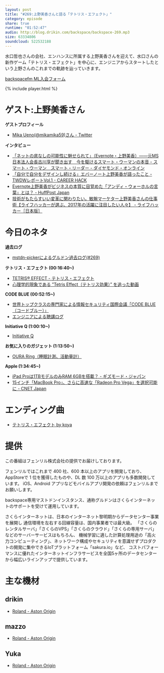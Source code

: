 ```yaml
---
layout: post
title: "#269:上野美香さんと語る「テトリス・エフェクト」"
category: episode
share: true
runtime: "01:52:47"
audio: http://blog.drikin.com/backspace/backspace-269.mp3
size: 63334806
soundcloud: 522532188
---
```


水口哲也さんの会社、エンハンスに所属する上野美香さんを迎えて、水口さんの新作ゲーム「テトリス・エフェクト」を中心に、エンジニアからスタートしたという上野さんのこれまでの軌跡を辿っていきます。

[backspacefm ML入会フォーム](http://backspace.us11.list-manage.com/subscribe?u=09c933bd3997c1d16dbed156a&id=84b6529b91)

{% include player.html %}


# ゲスト:上野美香さん
**ゲストプロフィール**
* [Mika Ueno(@mikamika59)さん - Twitter](http://twitter.com/mikamika59)

**インタビュー**
* [「ネットの底なしの可能性に魅せられて」（Evernote・上野美香）――元MS日本法人会長古川享が聞き出す　今を駆けるスマート・ウーマンの本音 - スマート・ウーマン　スマート・リーダー - ダイヤモンド・オンライン](http://diamond.jp/articles/-/25389)
* [「自分で自分をデザインし続ける」エバーノート上野美香が語ったこと - TWDWレポートVol.1 - CAREER HACK](https://careerhack.en-japan.com/report/detail/415)
* [Evernote上野美香がビジネスの本質に目覚めた「アンディ・ウォーホルの言葉」とは？ - HuffPost Japan](www.huffingtonpost.jp/careerhack-enjapan/career-hack-evernote_b_8859208.html)
* [技術がもたらすいい変革に関わりたい。敏腕マーケター上野美香さんの仕事術【ライフハッカーが選ぶ、2017年の活躍に注目したい人々】 - ライフハッカー［日本版］](https://www.lifehacker.jp/2017/01/170111_how2017_ueno.html)

# 今日のネタ
**過去ログ**
* [mstdn-pickerによるグルドン過去ログ(#269)](https://rbtnn.github.io/mstdn-picker/?instance=mstdn.guru&since_id=101010833757297120&max_id=101011381322652604)

**テトリス・エフェクト (00:16:40~)**
* [TETRIS® EFFECT - テトリス・エフェクト](https://www.tetriseffect.game/ja/)
* [心理学的現象である ”Tetris Effect（テトリス効果）” を追った動画](https://www.youtube.com/watch?v=ghxe_qRKVvU)

**CODE BLUE (00:52:15~)**
* [世界トップクラスの専門家による情報セキュリティ国際会議「CODE BLUE（コードブルー）」](https://codeblue.jp/2018/)
* [エンジニアによる聴講ログ](https://dev.classmethod.jp/series/code-blue/)

**Initiative Q (1:00:10~)**
* [Initiative Q](https://initiativeq.com/)

**お気に入りのガジェット (1:13:50~)**
* [OURA Ring（睡眠計測、活動量計）](https://ouraring.com/)

**Apple (1:34:45~)**
* [iPad Proは1TBモデルのみRAM 6GBを搭載？ - ギズモード・ジャパン](https://www.gizmodo.jp/2018/10/ipad-pro-1-tb-ram-6gb.html)
* [15インチ「MacBook Pro」、さらに高速な「Radeon Pro Vega」を選択可能に - CNET Japan](https://japan.cnet.com/article/35127860/)

# エンディング曲
* [テトリス・エフェクト by koya](https://soundcloud.com/koya/stabquudsdzs)

# 提供

この番組はフェンリル株式会社の提供でお届けしております。

フェンリルではこれまで 400 社、600 本以上のアプリを開発しており、AppStoreで 1 位を獲得したものや、DL 数 100 万以上のアプリも多数開発しています。
iOS、Android アプリなどモバイルアプリ開発の依頼はフェンリルまでお願いします。

backspace専用マストドンインスタンス、通称グルドンはさくらインターネットのサポートを受けて運用しています。

さくらインターネットは、日本のインターネット黎明期からデータセンター事業を展開し
通信環境を左右する回線容量は、国内事業者では最大級。
「さくらのレンタルサーバ」「さくらのVPS」「さくらのクラウド」「さくらの専用サーバ」などのサーバーサービスはもちろん、
機械学習に適した計算処理用途の「高火力コンピューティング」、ネットワーク構成やセキュリティを意識せずプロダクトの開発に集中できるIoTプラットフォーム「sakura.io」など、
コストパフォーマンスに優れたインターネットインフラサービスを全国5ヶ所のデータセンターから幅広いラインアップで提供しています。

# 主な機材

## drikin
* [Roland - Aston Origin](http://amzn.asia/1OwAZ0w)

## mazzo
* [Roland - Aston Origin](http://amzn.asia/1OwAZ0w)

## Yuka
* [Roland - Aston Origin](http://amzn.asia/1OwAZ0w)

